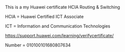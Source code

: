 This is a my Huawei certificate HCIA Routing & Switching

HCIA = Huawei Certified ICT Associate

ICT = Information and Communication Technologies

https://support.huawei.com/learning/verifycertificate/
 
 
Number = 010100101680807634

